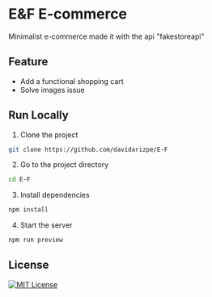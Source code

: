 # E&F E-commerce

Minimalist e-commerce made it with the api "fakestoreapi"

## Feature

- Add a functional shopping cart
- Solve images issue

## Run Locally

1. Clone the project

```bash
git clone https://github.com/davidarizpe/E-F
```

2. Go to the project directory

```bash
cd E-F
```

3. Install dependencies

```bash
npm install
```

4. Start the server

```bash
npm run preview
```

## License

[![MIT License](https://img.shields.io/badge/License-MIT-green.svg)](https://choosealicense.com/licenses/mit/)
